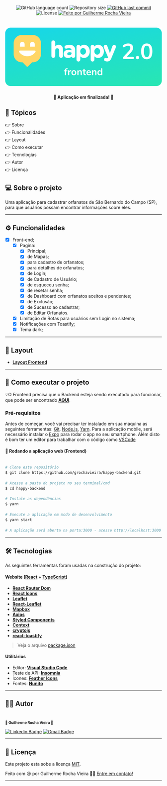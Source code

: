 <p align="center">
  <img alt="GitHub language count" src="https://img.shields.io/github/languages/count/grochavieira/happy-frontend?color=%2304D361&style=for-the-badge">

  <img alt="Repository size" src="https://img.shields.io/github/repo-size/grochavieira/happy-frontend?style=for-the-badge">
  
  <a href="https://github.com/grochavieira/happy-frontend/commits/master">
    <img alt="GitHub last commit" src="https://img.shields.io/github/last-commit/grochavieira/happy-frontend?style=for-the-badge">
  </a>
    
   <img alt="License" src="https://img.shields.io/badge/license-MIT-brightgreen?style=for-the-badge">

  <a href="https://github.com/grochavieira">
    <img alt="Feito por Guilherme Rocha Vieira" src="https://img.shields.io/badge/feito%20por-grochavieira-%237519C1?style=for-the-badge&logo=github">
  </a>
  
 
</p>
<h1 align="center">
    <img src="./assets/logo_frontend.png" />
</h1>

<h4 align="center"> 
	🚧  Aplicação em finalizada! 🚧
</h4>

## 🏁 Tópicos

<p>
 👉<a href="#-sobre-o-projeto" style="text-decoration: none; "> Sobre</a> <br/>
👉<a href="#-funcionalidades" style="text-decoration: none; "> Funcionalidades</a> <br/>
👉<a href="#-layout" style="text-decoration: none"> Layout</a> <br/>
👉<a href="#-como-executar-o-projeto" style="text-decoration: none"> Como executar</a> <br/>
👉<a href="#-tecnologias" style="text-decoration: none"> Tecnologias</a> <br/>
👉<a href="#-autor" style="text-decoration: none"> Autor</a> <br/>
👉<a href="#user-content--licença" style="text-decoration: none"> Licença</a>

</p>

## 💻 Sobre o projeto

Uma aplicação para cadastrar orfanatos de São Bernardo do Campo (SP), para que usuários possam encontrar informações sobre eles.

---

<a name="-funcionalidades"></a>

## ⚙️ Funcionalidades

- [x] Front-end;
  - [x] Pagina:
    - [x] Principal;
    - [x] de Mapas;
    - [x] para cadastro de orfanatos;
    - [x] para detalhes de orfanatos;
    - [x] de Login;
    - [x] de Cadastro de Usuário;
    - [x] de esqueceu senha;
    - [x] de resetar senha;
    - [x] de Dashboard com orfanatos aceitos e pendentes;
    - [x] de Exclusão;
    - [x] de Sucesso ao cadastrar;
    - [x] de Editar Orfanatos.
  - [x] Limitação de Rotas para usuários sem Login no sistema;
  - [x] Notificações com Toastify;
  - [x] Tema dark;

---

## 🎨 Layout

- **[Layout Frontend](https://www.figma.com/file/dVBGraPAX3cyvcH3ynLh2a/Happy-Web-2.0-Copy)**

---

## 🚀 Como executar o projeto

💡O Frontend precisa que o Backend esteja sendo executado para funcionar, que pode ser encontrado **[AQUI](https://github.com/grochavieira/happy-frontend)**.

### Pré-requisitos

Antes de começar, você vai precisar ter instalado em sua máquina as seguintes ferramentas:
[Git](https://git-scm.com), [Node.js](https://nodejs.org/en/), [Yarn](https://classic.yarnpkg.com/en/docs/install).
Para a aplicação mobile, será necessário instalar o [Expo](https://expo.io/) para rodar o app no seu smartphone.
Além disto é bom ter um editor para trabalhar com o código como [VSCode](https://code.visualstudio.com/)

#### 🧭 Rodando a aplicação web (Frontend)

```bash

# Clone este repositório
$ git clone https://github.com/grochavieira/happy-backend.git

# Acesse a pasta do projeto no seu terminal/cmd
$ cd happy-backend

# Instale as dependências
$ yarn

# Execute a aplicação em modo de desenvolvimento
$ yarn start

# A aplicação será aberta na porta:3000 - acesse http://localhost:3000

```

---

## 🛠 Tecnologias

As seguintes ferramentas foram usadas na construção do projeto:

#### **Website** ([React](https://reactjs.org/) + [TypeScript](https://www.typescriptlang.org/))

- **[React Router Dom](https://github.com/ReactTraining/react-router/tree/master/packages/react-router-dom)**
- **[React Icons](https://react-icons.github.io/react-icons/)**
- **[Leaflet](https://leafletjs.com/)**
- **[React-Leaflet](https://react-leaflet.js.org/)**
- **[Mapbox](https://www.mapbox.com/)**
- **[Axios](https://github.com/axios/axios)**
- **[Styled Components](https://styled-components.com/)**
- **[Context](https://pt-br.reactjs.org/docs/context.html)**
- **[cryptojs](https://www.npmjs.com/package/crypto-js)**
- **[react-toastify](https://fkhadra.github.io/react-toastify/introduction)**

> Veja o arquivo [package.json](https://github.com/grochavieira/happy-frontend/blob/master/package.json)

#### **Utilitários**

- Editor: **[Visual Studio Code](https://code.visualstudio.com/)**
- Teste de API: **[Insomnia](https://insomnia.rest/)**
- Ícones: **[Feather Icons](https://feathericons.com/)**
- Fontes: **[Nunito](https://fonts.google.com/specimen/Nunito)**

---

<a name="-autor"></a>

## 🦸‍♂️ **Autor**

<p>
<kbd>
 <img src="https://avatars1.githubusercontent.com/u/48029638?s=460&u=f8d11a7aa9ce76a782ef140a075c5c81be878f00&v=4" width="150px;" alt=""/>
 </kbd>
 <br />
 <sub><strong>🌟 Guilherme Rocha Vieira 🌟</strong></sub>
</p>

[![Linkedin Badge](https://img.shields.io/badge/-Guilherme-blue?style=for-the-badge&logo=Linkedin&logoColor=white&link=https://www.linkedin.com/in/grochavieira/)](https://www.linkedin.com/in/grochavieira/)
[![Gmail Badge](https://img.shields.io/badge/-guirocha.hopeisaba@gmail.com-c14438?style=for-the-badge&logo=Gmail&logoColor=white&link=mailto:guirocha.hopeisaba@gmail.com)](mailto:guirocha.hopeisaba@gmail.com)

---

## 📝 Licença

Este projeto esta sobe a licença [MIT](./LICENSE).

Feito com :satisfied: por Guilherme Rocha Vieira 👋🏽 [Entre em contato!](https://www.linkedin.com/in/grochavieira/)

---
